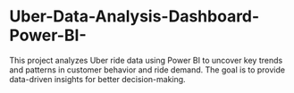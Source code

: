 # Uber-Data-Analysis-Dashboard-Power-BI-
This project analyzes Uber ride data using Power BI to uncover key trends and patterns in customer behavior and ride demand. The goal is to provide data-driven insights for better decision-making.
